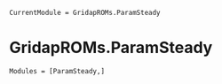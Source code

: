 ```@meta
CurrentModule = GridapROMs.ParamSteady
```

# GridapROMs.ParamSteady 

```@autodocs
Modules = [ParamSteady,]
```